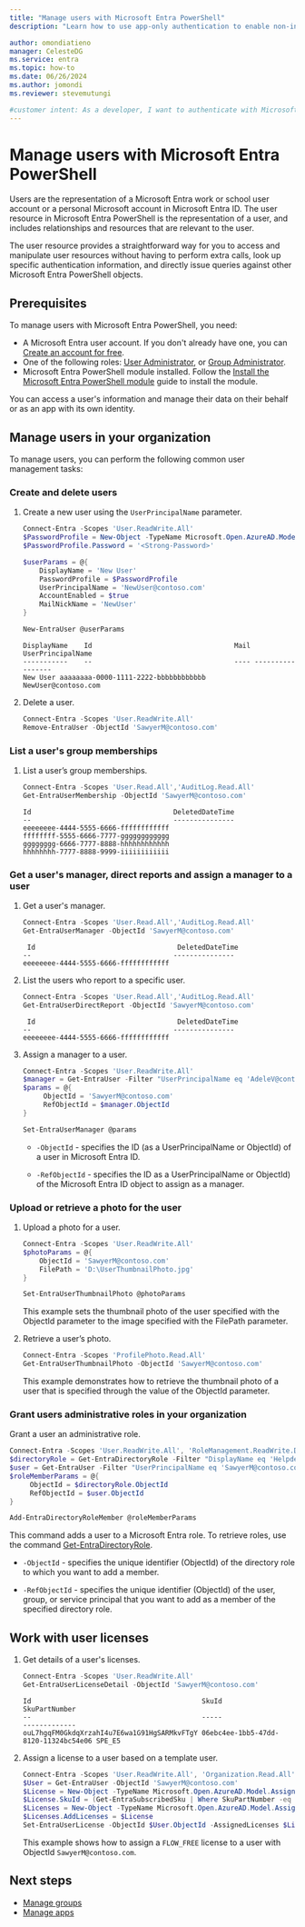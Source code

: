 ```yaml
---
title: "Manage users with Microsoft Entra PowerShell"
description: "Learn how to use app-only authentication to enable non-interactive scenarios with the Microsoft Entra PowerShell SDK."

author: omondiatieno
manager: CelesteDG
ms.service: entra
ms.topic: how-to
ms.date: 06/26/2024
ms.author: jomondi
ms.reviewer: stevemutungi

#customer intent: As a developer, I want to authenticate with Microsoft Entra using app-only access, so that I can perform non-interactive operations, such as listing users and groups, using the Microsoft Entra PowerShell SDK.
---
```


# Manage users with Microsoft Entra PowerShell

Users are the representation of a Microsoft Entra work or school user account or a personal Microsoft account in Microsoft Entra ID. The user resource in Microsoft Entra PowerShell is the representation of a user, and includes relationships and resources that are relevant to the user.

The user resource provides a straightforward way for you to access and manipulate user resources without having to perform extra calls, look up specific authentication information, and directly issue queries against other Microsoft Entra PowerShell objects.

## Prerequisites

To manage users with Microsoft Entra PowerShell, you need:

- A Microsoft Entra user account. If you don't already have one, you can [Create an account for free][create-acount].
- One of the following roles: [User Administrator](/entra/identity/role-based-access-control/permissions-reference#user-administrator), or [Group Administrator](/entra/identity/role-based-access-control/permissions-reference#groups-administrator).
- Microsoft Entra PowerShell module installed. Follow the [Install the Microsoft Entra PowerShell module][installation] guide to install the module.

You can access a user's information and manage their data on their behalf or as an app with its own identity.

## Manage users in your organization

To manage users, you can perform the following common user management tasks:

### Create and delete users

1. Create a new user using the `UserPrincipalName` parameter.

    ```powershell
    Connect-Entra -Scopes 'User.ReadWrite.All'
    $PasswordProfile = New-Object -TypeName Microsoft.Open.AzureAD.Model.PasswordProfile
    $PasswordProfile.Password = '<Strong-Password>'

    $userParams = @{
        DisplayName = 'New User'
        PasswordProfile = $PasswordProfile
        UserPrincipalName = 'NewUser@contoso.com'
        AccountEnabled = $true
        MailNickName = 'NewUser'
    }

    New-EntraUser @userParams
    ```

    ```Output
    DisplayName    Id                                   Mail UserPrincipalName
    -----------    --                                   ---- -----------------
    New User aaaaaaaa-0000-1111-2222-bbbbbbbbbbbb      NewUser@contoso.com
    ```

1. Delete a user.

    ```powershell
    Connect-Entra -Scopes 'User.ReadWrite.All'
    Remove-EntraUser -ObjectId 'SawyerM@contoso.com'
    ```

### List a user's group memberships

1. List a user’s group memberships.

    ```powershell
    Connect-Entra -Scopes 'User.Read.All','AuditLog.Read.All'
    Get-EntraUserMembership -ObjectId 'SawyerM@contoso.com'
    ```

    ```Output
    Id                                   DeletedDateTime
    --                                   ---------------
    eeeeeeee-4444-5555-6666-ffffffffffff
    ffffffff-5555-6666-7777-gggggggggggg
    gggggggg-6666-7777-8888-hhhhhhhhhhhh
    hhhhhhhh-7777-8888-9999-iiiiiiiiiiii
    ```

### Get a user's manager, direct reports and assign a manager to a user

1. Get a user's manager.

    ```powershell
    Connect-Entra -Scopes 'User.Read.All','AuditLog.Read.All'
    Get-EntraUserManager -ObjectId 'SawyerM@contoso.com'
    ```

    ```Output
     Id                                   DeletedDateTime
    --                                   ---------------
    eeeeeeee-4444-5555-6666-ffffffffffff
    ```

1. List the users who report to a specific user.

    ```powershell
    Connect-Entra -Scopes 'User.Read.All','AuditLog.Read.All'
    Get-EntraUserDirectReport -ObjectId 'SawyerM@contoso.com'
    ```

    ```Output
     Id                                   DeletedDateTime
    --                                   ---------------
    eeeeeeee-4444-5555-6666-ffffffffffff
    ```

1. Assign a manager to a user.

    ```powershell
    Connect-Entra -Scopes 'User.ReadWrite.All'
    $manager = Get-EntraUser -Filter "UserPrincipalName eq 'AdeleV@contoso.com'"
    $params = @{
         ObjectId = 'SawyerM@contoso.com'
         RefObjectId = $manager.ObjectId
    }
    
    Set-EntraUserManager @params
    ```

   - `-ObjectId` - specifies the ID (as a UserPrincipalName or ObjectId) of a user in Microsoft Entra ID.

   - `-RefObjectId` - specifies the ID as a UserPrincipalName or ObjectId) of the Microsoft Entra ID object to assign as a manager.

### Upload or retrieve a photo for the user

1. Upload a photo for a user.

    ```powershell
    Connect-Entra -Scopes 'User.ReadWrite.All'
    $photoParams = @{
        ObjectId = 'SawyerM@contoso.com'
        FilePath = 'D:\UserThumbnailPhoto.jpg'
    }
    
    Set-EntraUserThumbnailPhoto @photoParams
    ```

    This example sets the thumbnail photo of the user specified with the ObjectId parameter to the image specified with the FilePath parameter.

1. Retrieve a user’s photo.

    ```powershell
    Connect-Entra -Scopes 'ProfilePhoto.Read.All'
    Get-EntraUserThumbnailPhoto -ObjectId 'SawyerM@contoso.com'
    ```

    This example demonstrates how to retrieve the thumbnail photo of a user that is specified through the value of the ObjectId parameter.

### Grant users administrative roles in your organization

Grant a user an administrative role.

   ```powershell
   Connect-Entra -Scopes 'User.ReadWrite.All', 'RoleManagement.ReadWrite.Directory'
   $directoryRole = Get-EntraDirectoryRole -Filter "DisplayName eq 'Helpdesk Administrator'"
   $user = Get-EntraUser -Filter "UserPrincipalName eq 'SawyerM@contoso.com'"
   $roleMemberParams = @{
        ObjectId = $directoryRole.ObjectId
        RefObjectId = $user.ObjectId
   }

   Add-EntraDirectoryRoleMember @roleMemberParams
```

   This command adds a user to a Microsoft Entra role. To retrieve roles, use the command [Get-EntraDirectoryRole](/powershell/module/microsoft.graph.entra/get-entradirectoryrole).

- `-ObjectId` - specifies the unique identifier (ObjectId) of the directory role to which you want to add a member.

- `-RefObjectId` - specifies the unique identifier (ObjectId) of the user, group, or service principal that you want to add as a member of the specified directory role.

## Work with user licenses

1. Get details of a user's licenses.

    ```powershell
    Connect-Entra -Scopes 'User.ReadWrite.All'
    Get-EntraUserLicenseDetail -ObjectId 'SawyerM@contoso.com'
    ```

    ```Output
    Id                                          SkuId                                SkuPartNumber
    --                                          -----                                -------------
    ouL7hgqFM0GkdqXrzahI4u7E6wa1G91HgSARMkvFTgY 06ebc4ee-1bb5-47dd-8120-11324bc54e06 SPE_E5
    ```

1. Assign a license to a user based on a template user.

    ```powershell
    Connect-Entra -Scopes 'User.ReadWrite.All', 'Organization.Read.All','AuditLog.Read.all'
    $User = Get-EntraUser -ObjectId 'SawyerM@contoso.com'  
    $License = New-Object -TypeName Microsoft.Open.AzureAD.Model.AssignedLicense 
    $License.SkuId = (Get-EntraSubscribedSku | Where SkuPartNumber -eq 'FLOW_FREE').SkuId
    $Licenses = New-Object -TypeName Microsoft.Open.AzureAD.Model.AssignedLicenses 
    $Licenses.AddLicenses = $License 
    Set-EntraUserLicense -ObjectId $User.ObjectId -AssignedLicenses $Licenses
    ```

    This example shows how to assign a `FLOW_FREE` license to a user with ObjectId `SawyerM@contoso.com`.

## Next steps

- [Manage groups][tutorial-groups]
- [Manage apps][manage-apps]

<!-- link references -->

[installation]: installation.md
[tutorial-groups]: manage-groups.md
[create-acount]: https://azure.microsoft.com/free/?WT.mc_id=A261C142F
[manage-apps]: manage-apps.md
